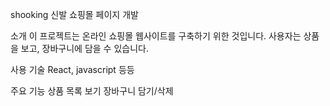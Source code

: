 shooking 신발 쇼핑몰 페이지 개발

소개
이 프로젝트는 온라인 쇼핑몰 웹사이트를 구축하기 위한 것입니다.
사용자는 상품을 보고, 장바구니에 담을 수 있습니다. 

사용 기술
React, javascript 등등

주요 기능
상품 목록 보기
장바구니 담기/삭제
